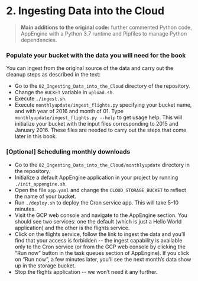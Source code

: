 # 2. Ingesting Data into the Cloud

> **Main additions to the original code:** further commented Python code, AppEngine with a Python 3.7 runtime and Pipfiles to manage Python dependencies.

### Populate your bucket with the data you will need for the book

You can ingest from the original source of the data and carry out the cleanup steps as described in the text:
* Go to the `02_Ingesting_Data_into_the_Cloud` directory of the repository.
* Change the `BUCKET` variable in `upload.sh`.
* Execute `./ingest.sh`.
* Execute `monthlyupdate/ingest_flights.py` specifying your bucket name, and with year of 2016 and month of 01. Type `monthlyupdate/ingest_flights.py --help` to get usage help.
This will initialize your bucket with the input files corresponding to 2015 and January 2016. These files are needed to carry out the steps that come later in this book.

### [Optional] Scheduling monthly downloads
* Go to the `02_Ingesting_Data_into_the_Cloud/monthlyupdate` directory in the repository.
* Initialize a default AppEngine application in your project by running `./init_appengine.sh`.
* Open the file `app.yaml` and change the `CLOUD_STORAGE_BUCKET` to reflect the name of your bucket.
* Run `./deploy.sh` to deploy the Cron service app.  This will take 5-10 minutes.
* Visit the GCP web console and navigate to the AppEngine section. You should see two services: one the default (which is just a Hello World application) and the other is the flights service.
* Click on the flights service, follow the link to ingest the data and you’ll find that your access is forbidden -- the ingest capability is available only to the Cron service (or from the GCP web console by clicking the “Run now” button in the task queues section of AppEngine). If you click on “Run now”, a few minutes later, you’ll see the next month’s data show up in the storage bucket.
* Stop the flights application -- we won’t need it any further.

